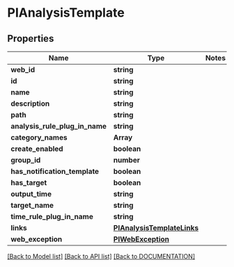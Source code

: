 # PIAnalysisTemplate

## Properties
Name | Type | Notes
------------ | ------------- | -------------
**web_id** | **string**
**id** | **string**
**name** | **string**
**description** | **string**
**path** | **string**
**analysis_rule_plug_in_name** | **string**
**category_names** | **Array<string>**
**create_enabled** | **boolean**
**group_id** | **number**
**has_notification_template** | **boolean**
**has_target** | **boolean**
**output_time** | **string**
**target_name** | **string**
**time_rule_plug_in_name** | **string**
**links** | **[**PIAnalysisTemplateLinks**](../models/PIAnalysisTemplateLinks.md)**
**web_exception** | **[**PIWebException**](../models/PIWebException.md)**

[[Back to Model list]](../../DOCUMENTATION.md#documentation-for-models) [[Back to API list]](../../DOCUMENTATION.md#documentation-for-api-endpoints) [[Back to DOCUMENTATION]](../../DOCUMENTATION.md)
